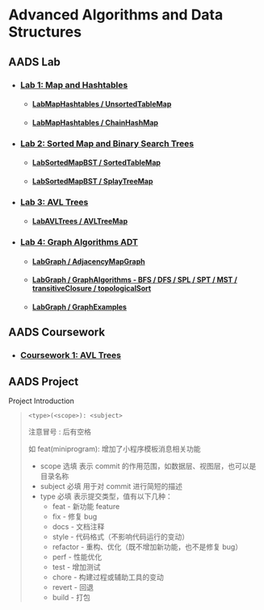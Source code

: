 # Advanced Algorithms and Data Structures

## AADS Lab

- ### [Lab 1: Map and Hashtables](src/main/java/LabMapHashtables)
  - #### [LabMapHashtables / UnsortedTableMap](src/main/java/LabMapHashtables/UnsortedTableMap.java)
  - #### [LabMapHashtables / ChainHashMap](/src/main/java/LabMapHashtables/ChainHashMap.java)
- ### [Lab 2: Sorted Map and Binary Search Trees](src/main/java/LabSortedMapBST)
  - #### [LabSortedMapBST / SortedTableMap](src/main/java/LabSortedMapBST/SortedTableMap.java)
  - #### [LabSortedMapBST / SplayTreeMap](src/main/java/LabSortedMapBST/SplayTreeMap.java)
- ### [Lab 3: AVL Trees](src/main/java/LabAVLTrees)
  - #### [LabAVLTrees / AVLTreeMap](src/main/java/LabAVLTrees/AVLTreeMap.java)
- ### [Lab 4: Graph Algorithms ADT](src/main/java/LabGraph)
  - #### [LabGraph / AdjacencyMapGraph](src/main/java/LabGraph/AdjacencyMapGraph.java)
  - #### [LabGraph / GraphAlgorithms - BFS / DFS / SPL / SPT / MST / transitiveClosure / topologicalSort](src/main/java/LabGraph/GraphAlgorithms.java)
  - #### [LabGraph / GraphExamples](src/main/java/LabGraph/GraphExamples.java)

## AADS Coursework

- ### [Coursework 1: AVL Trees](src/main/java/AVL.java)

## AADS Project

Project Introduction

> `<type>(<scope>): <subject>`
> 
> 注意冒号 : 后有空格
> 
> 如 feat(miniprogram): 增加了小程序模板消息相关功能
> 
> - scope 选填 表示 commit 的作用范围，如数据层、视图层，也可以是目录名称
> - subject 必填 用于对 commit 进行简短的描述
> - type 必填 表示提交类型，值有以下几种：
>   - feat - 新功能 feature 
>   - fix - 修复 bug 
>   - docs - 文档注释 
>   - style - 代码格式（不影响代码运行的变动）
>   - refactor - 重构、优化（既不增加新功能，也不是修复 bug）
>   - perf - 性能优化 
>   - test - 增加测试 
>   - chore - 构建过程或辅助工具的变动 
>   - revert - 回退 
>   - build - 打包
